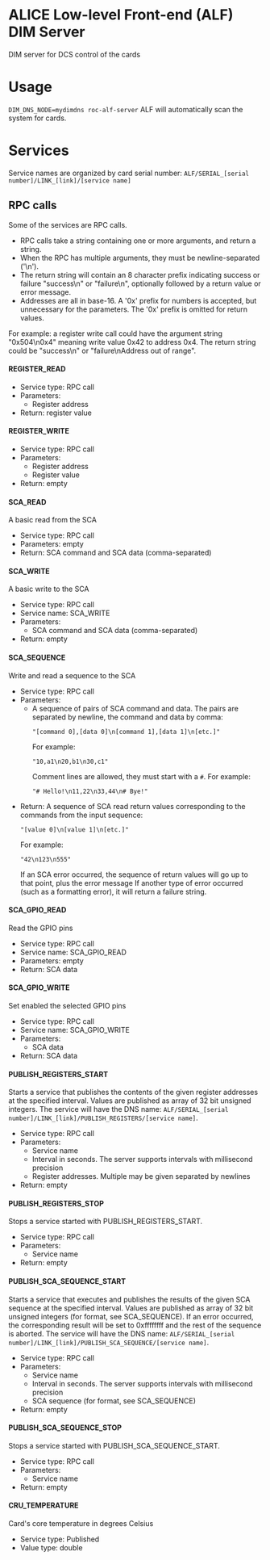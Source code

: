 # ALICE Low-level Front-end (ALF) DIM Server
DIM server for DCS control of the cards


# Usage
`DIM_DNS_NODE=mydimdns roc-alf-server`
ALF will automatically scan the system for cards.


# Services

Service names are organized by card serial number:
`ALF/SERIAL_[serial number]/LINK_[link]/[service name]`

## RPC calls
Some of the services are RPC calls.
* RPC calls take a string containing one or more arguments, and return a string.
* When the RPC has multiple arguments, they must be newline-separated ('\n').
* The return string will contain an 8 character prefix indicating success or failure "success\n" or "failure\n",
  optionally followed by a return value or error message.
* Addresses are all in base-16. A '0x' prefix for numbers is accepted, but unnecessary for the parameters.
  The '0x' prefix is omitted for return values.

For example: a register write call could have the argument string "0x504\n0x4" meaning write value 0x42 to address 0x4.
The return string could be "success\n" or "failure\nAddress out of range".

#### REGISTER_READ
* Service type: RPC call
* Parameters:
  * Register address
* Return: register value

#### REGISTER_WRITE
* Service type: RPC call
* Parameters:
  * Register address
  * Register value
* Return: empty

#### SCA_READ
A basic read from the SCA
* Service type: RPC call
* Parameters: empty
* Return: SCA command and SCA data (comma-separated)

#### SCA_WRITE
A basic write to the SCA
* Service type: RPC call
* Service name: SCA_WRITE
* Parameters:
  * SCA command and SCA data (comma-separated)
* Return: empty

#### SCA_SEQUENCE
Write and read a sequence to the SCA
* Service type: RPC call
* Parameters:
  * A sequence of pairs of SCA command and data. The pairs are separated by newline, the command and data by comma:
    ~~~
    "[command 0],[data 0]\n[command 1],[data 1]\n[etc.]"
    ~~~
    For example:
    ~~~
    "10,a1\n20,b1\n30,c1"
    ~~~
    Comment lines are allowed, they must start with a `#`. For example:
    ~~~
    "# Hello!\n11,22\n33,44\n# Bye!"
    ~~~
* Return: A sequence of SCA read return values corresponding to the commands from the input sequence:
    ~~~
    "[value 0]\n[value 1]\n[etc.]"
    ~~~
    For example:
    ~~~
    "42\n123\n555"
    ~~~
    If an SCA error occurred, the sequence of return values will go up to that point, plus the error message
    If another type of error occurred (such as a formatting error), it will return a failure string.

#### SCA_GPIO_READ
Read the GPIO pins
* Service type: RPC call
* Service name: SCA_GPIO_READ
* Parameters: empty
* Return: SCA data

#### SCA_GPIO_WRITE
Set enabled the selected GPIO pins
* Service type: RPC call
* Service name: SCA_GPIO_WRITE
* Parameters:
  * SCA data
* Return: SCA data

#### PUBLISH_REGISTERS_START
Starts a service that publishes the contents of the given register addresses at the specified interval. 
Values are published as array of 32 bit unsigned integers.
The service will have the DNS name: `ALF/SERIAL_[serial number]/LINK_[link]/PUBLISH_REGISTERS/[service name]`.
* Service type: RPC call
* Parameters:
  * Service name
  * Interval in seconds. The server supports intervals with millisecond precision
  * Register addresses. Multiple may be given separated by newlines
* Return: empty

#### PUBLISH_REGISTERS_STOP
Stops a service started with PUBLISH_REGISTERS_START.
* Service type: RPC call
* Parameters:
  * Service name
* Return: empty

#### PUBLISH_SCA_SEQUENCE_START
Starts a service that executes and publishes the results of the given SCA sequence at the specified interval. 
Values are published as array of 32 bit unsigned integers (for format, see SCA_SEQUENCE).
If an error occurred, the corresponding result will be set to 0xffffffff and the rest of the sequence is aborted.
The service will have the DNS name: `ALF/SERIAL_[serial number]/LINK_[link]/PUBLISH_SCA_SEQUENCE/[service name]`.
* Service type: RPC call
* Parameters:
  * Service name
  * Interval in seconds. The server supports intervals with millisecond precision
  * SCA sequence (for format, see SCA_SEQUENCE)
* Return: empty

#### PUBLISH_SCA_SEQUENCE_STOP
Stops a service started with PUBLISH_SCA_SEQUENCE_START.
* Service type: RPC call
* Parameters:
  * Service name
* Return: empty

#### CRU_TEMPERATURE
Card's core temperature in degrees Celsius
* Service type: Published
* Value type: double
